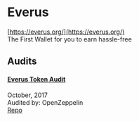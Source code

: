 
# Everus
  
[https://everus.org/](https://everus.org/)<br>
The First Wallet for you to earn hassle-free


## Audits



#### [Everus Token Audit](https://blog.openzeppelin.com/everus-token-audit-a05f0959534e/)

October, 2017<br>
Audited by: OpenZeppelin<br>
[Repo](https://github.com/EverusWorld/Contracts/blob/41cd2da8382225b5f6e5eebd5eafae9dc9ae1b85/EVR_V2)
      

  



